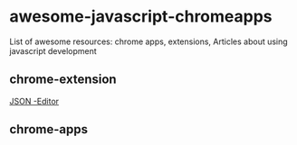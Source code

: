 # awesome-javascript-chromeapps
List of awesome resources: chrome apps, extensions, Articles about using javascript development

## chrome-extension
[JSON -Editor](chrome-extension://lhkmoheomjbkfloacpgllgjcamhihfaj/index.html)
## chrome-apps